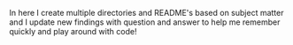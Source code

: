 In here I create multiple directories and README's based on subject matter and I update new findings with question and answer to help me remember quickly and play around with code!
